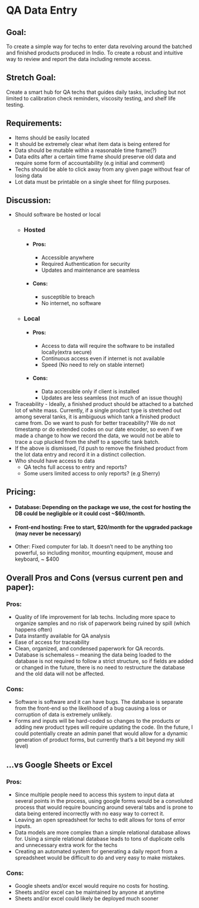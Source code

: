 # QA Data Entry

## Goal:
To create a simple way for techs to enter data revolving around the batched and finished products produced in Indio. To create a robust and intuitive way to review and report the data including remote access.

## Stretch Goal:
Create a smart hub for QA techs that guides daily tasks, including but not limited to calibration check reminders, viscosity testing, and shelf life testing.

## Requirements:



* Items should be easily located
* It should be extremely clear what item data is being entered for
* Data should be mutable within a reasonable time frame(?)
* Data edits after a certain time frame should preserve old data and require some form of accountability (e.g initial and comment)
* Techs should be able to click away from any given page without fear of losing data
* Lot data must be printable on a single sheet for filing purposes.

## Discussion:



* Should software be hosted or local
    * ### Hosted
        * #### Pros:
            * Accessible anywhere
            * Required Authentication for security
            * Updates and maintenance are seamless
        * #### Cons:
            * susceptible to breach
            * No internet, no software
    * ### Local
        * #### Pros:
            * Access to data will require the software to be installed locally(extra secure)
            * Continuous access even if internet is not available
            * Speed (No need to rely on stable internet)
        * #### Cons:
            * Data accessible only if client is installed
            * Updates are less seamless (not much of an issue though)
* Traceability - Ideally, a finished product should be attached to a batched lot of white mass. Currently, if a single product type is stretched out among several tanks, it is ambiguous which tank a finished product came from. Do we want to push for better traceability? We do not timestamp or do extended codes on our date encoder, so even if we made a change to how we record the data, we would not be able to trace a cup plucked from the shelf to a specific tank batch.
* If the above is dismissed, I’d push to remove the finished product from the lot data entry and record it in a distinct collection.
* Who should have access to data
    * QA techs full access to entry and reports?
    * Some users limited access to only reports? (e.g Sherry)

## Pricing:



* #### Database:  Depending on the package we use, the cost for hosting the DB could be negligible or it could cost ~$60/month.
* #### Front-end hosting:  Free to start, $20/month for the upgraded package (may never be necessary)
* Other: Fixed computer for lab. It doesn’t need to be anything too powerful, so including monitor, mounting equipment, mouse and keyboard, ~ $400

## Overall Pros and Cons (versus current pen and paper):

### Pros:



* Quality of life improvement for lab techs. Including more space to organize samples and no risk of paperwork being ruined by spill (which happens often)
* Data instantly available for QA analysis
* Ease of access for traceability
* Clean, organized, and condensed paperwork for QA records.
* Database is schemaless – meaning the data being loaded to the database is not required to follow a strict structure, so if fields are added or changed in the future, there is no need to restructure the database and the old data will not be affected.

### Cons:



* Software is software and it can have bugs. The database is separate from the front-end so the likelihood of a bug causing a loss or corruption of data is extremely unlikely.
* Forms and inputs will be hard-coded so changes to the products or adding new product types will require updating the code. (In the future, I could potentially create an admin panel that would allow for a dynamic generation of product forms, but currently that’s a bit beyond my skill level)

## …vs Google Sheets or Excel

### Pros:



* Since multiple people need to access this system to input data at several points in the process, using google forms would be a convoluted process that would require bouncing around several tabs and is prone to data being entered incorrectly with no easy way to correct it.
* Leaving an open spreadsheet for techs to edit allows for tons of error inputs.
* Data models are more complex than a simple relational database allows for. Using a simple relational database leads to tons of duplicate cells and unnecessary extra work for the techs
* Creating an automated system for generating a daily report from a spreadsheet would be difficult to do and very easy to make mistakes.

### Cons:



* Google sheets and/or excel would require no costs for hosting.
* Sheets and/or excel can be maintained by anyone at anytime
* Sheets and/or excel could likely be deployed much sooner

	
